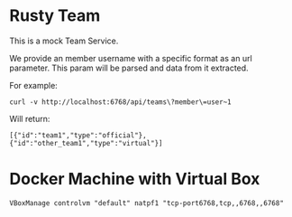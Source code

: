 # Rusty Team

This is a mock Team Service.

We provide an member username with a specific format as an url parameter. This param will be parsed and data from it extracted.

For example:

    curl -v http://localhost:6768/api/teams\?member\=user~1

Will return:

    [{"id":"team1","type":"official"},{"id":"other_team1","type":"virtual"}]


# Docker Machine with Virtual Box

    VBoxManage controlvm "default" natpf1 "tcp-port6768,tcp,,6768,,6768"
